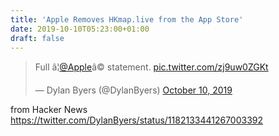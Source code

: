 ```yaml
---
title: 'Apple Removes HKmap.live from the App Store'
date: 2019-10-10T05:23:00+01:00
draft: false
---
```


> Full â¦[@Apple](https://twitter.com/Apple?ref_src=twsrc%5Etfw)â© statement. [pic.twitter.com/zj9uw0ZGKt](https://t.co/zj9uw0ZGKt)
> 
> — Dylan Byers (@DylanByers) [October 10, 2019](https://twitter.com/DylanByers/status/1182133441267003392?ref_src=twsrc%5Etfw)

  
  
from Hacker News https://twitter.com/DylanByers/status/1182133441267003392